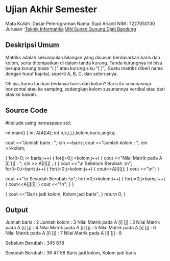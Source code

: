 # Ujian Akhir Semester 
Mata Kuliah 	:Dasar Pemrograman
Nama	      	:Supi Arianti
NIM		        :	1227050130
Jurusan		    :[Teknik Informatika](http://if.uinsgd.ac.id/) [UIN Sunan Gunung Djati Bandung](https://uinsgd.ac.id/) 

## Deskripsi Umum
Matriks adalah sekumpulan bilangan yang disusun berdasarkan baris dan kolom, serta ditempatkan di dalam tanda kurung. Tanda kurungnya ini bisa berupa kurung biasa “( )” atau kurung siku “[ ]”,. Suatu matriks diberi nama dengan huruf kapital, seperti A, B, C, dan seterusnya. 

Oh iya, kamu tau kan bedanya baris dan kolom? Baris itu susunannya horizontal atau ke samping, sedangkan kolom susunannya vertikal atau dari atas ke bawah. 

## Source Code
#include <iostream>
using namespace std;


int main()
{
int A[4][4];
int b,k,i,j,t,kolom,baris,angka;

cout <<"Jumlah baris : ";
cin >>baris;
cout <<"Jumlah kolom : ";
cin >>kolom;

{
    for(i=0; i< baris;i++)
    {
        for(j=0;j <kolom;j++)
        {
            cout <<"Nilai Matrik pada A [i] [j] : ";
            cin >> A[i][j] ;
        }
    }
    cout <<"\n Sebelum Berubah :\n";
        for(i=0;i<baris;i++)
    {
        for(j=0;j<kolom;j++)
        {
            cout<<A[i][j];
        }
        cout <<"\n";
    }

cout <<"\n Sesudah Berubah :\n";
        for(i=0;i<kolom;i++)
    {
        for(j=0;j<baris;j++)
        {
            cout<<A[j][i];
        }
        cout <<"\n";
    }
}

{
    cout <<"Baris jadi kolom, Kolom jadi baris";
}
return 0;
}

## Output
Jumlah baris : 2
Jumlah kolom : 3
Nilai Matrik pada A [i] [j] : 3
Nilai Matrik pada A [i] [j] : 4
Nilai Matrik pada A [i] [j] : 5
Nilai Matrik pada A [i] [j] : 6
Nilai Matrik pada A [i] [j] : 7
Nilai Matrik pada A [i] [j] : 8

 Sebelum Berubah :
345
678

 Sesudah Berubah :
36
47
58
Baris jadi kolom, Kolom jadi baris
